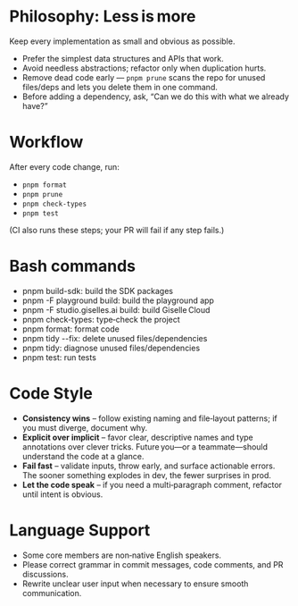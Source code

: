 # Philosophy: **Less is more**
Keep every implementation as small and obvious as possible.
- Prefer the simplest data structures and APIs that work.
- Avoid needless abstractions; refactor only when duplication hurts.
- Remove dead code early — `pnpm prune` scans the repo for unused files/deps and lets you delete them in one command.
- Before adding a dependency, ask, “Can we do this with what we already have?”

# Workflow
After every code change, run:

- `pnpm format`
- `pnpm prune`
- `pnpm check-types`
- `pnpm test`

(CI also runs these steps; your PR will fail if any step fails.)


# Bash commands
- pnpm build-sdk: build the SDK packages
- pnpm -F playground build: build the playground app
- pnpm -F studio.giselles.ai build: build Giselle Cloud
- pnpm check-types: type‑check the project
- pnpm format: format code
- pnpm tidy --fix: delete unused files/dependencies
- pnpm tidy: diagnose unused files/dependencies
- pnpm test: run tests

# Code Style

- **Consistency wins** – follow existing naming and file‑layout patterns; if you must diverge, document why.
- **Explicit over implicit** – favor clear, descriptive names and type annotations over clever tricks. Future you—or a teammate—should understand the code at a glance.
- **Fail fast** – validate inputs, throw early, and surface actionable errors. The sooner something explodes in dev, the fewer surprises in prod.
- **Let the code speak** – if you need a multi‑paragraph comment, refactor until intent is obvious.

# Language Support
- Some core members are non‑native English speakers.
- Please correct grammar in commit messages, code comments, and PR discussions.
- Rewrite unclear user input when necessary to ensure smooth communication.
